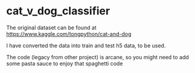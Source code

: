 # cat_v_dog_classifier

The original dataset can be found at https://www.kaggle.com/tongpython/cat-and-dog 

I have converted the data into train and test h5 data, to be used. 

The code (legacy from other project) is arcane, so you  might need to add some pasta sauce to enjoy that spaghetti code


